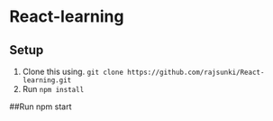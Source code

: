 # React-learning
## Setup
1. Clone this using. `git clone https://github.com/rajsunki/React-learning.git`
2. Run `npm install`

##Run
npm start
